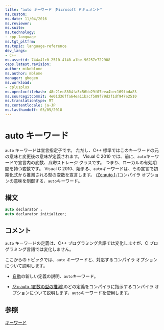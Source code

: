 ```yaml
---
title: "auto キーワード |Microsoft ドキュメント"
ms.custom: 
ms.date: 11/04/2016
ms.reviewer: 
ms.suite: 
ms.technology:
- cpp-language
ms.tgt_pltfrm: 
ms.topic: language-reference
dev_langs:
- C++
ms.assetid: 744a41c0-2510-4140-a1be-96257e722908
caps.latest.revision: 
author: mikeblome
ms.author: mblome
manager: ghogen
ms.workload:
- cplusplus
ms.openlocfilehash: 48c21ec8304fa5c56bb29f07eea4bec169fbda83
ms.sourcegitcommit: 4e01d36ffa64ea11bacf589f79d2f1df947e2510
ms.translationtype: MT
ms.contentlocale: ja-JP
ms.lasthandoff: 03/05/2018
---
```

# <a name="auto-keyword"></a>auto キーワード
`auto` キーワードは宣言指定子です。 ただし、C++ 標準ではこのキーワードの元の意味と変更後の意味が定義されます。 Visual C 2010 では、前に、`auto`キーワードで宣言内の変数、*自動*ストレージ クラスです。 つまり、ローカルの有効期間を持つ変数です。 Visual C 2010、始まる、`auto`キーワードは、その宣言で初期化式から推測される型の変数を宣言します。 [/Zc:auto &#91;-&#93;](../build/reference/zc-auto-deduce-variable-type.md)コンパイラ オプションの意味を制御する、`auto`キーワード。  
  
## <a name="syntax"></a>構文  
  
```cpp  
auto declarator ;  
auto declarator initializer;  
```  
  
## <a name="remarks"></a>コメント  
 `auto` キーワードの定義は、C++ プログラミング言語では変化しますが、C プログラミング言語では変化しません。  
  
 ここからのトピックでは、`auto` キーワードと、対応するコンパイラ オプションについて説明します。  
  
-   [自動](../cpp/auto-cpp.md)の新しい定義の説明、`auto`キーワード。  
  
  
-   [/Zc:auto (変数の型の推測)](../build/reference/zc-auto-deduce-variable-type.md)のどの定義をコンパイラに指示するコンパイラ オプションについて説明します、`auto`キーワードを使用します。  
  
## <a name="see-also"></a>参照  
 [キーワード](../cpp/keywords-cpp.md)